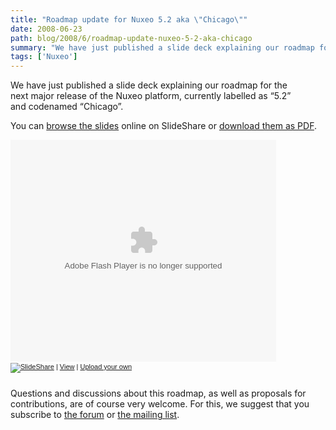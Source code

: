 ```yaml
---
title: "Roadmap update for Nuxeo 5.2 aka \"Chicago\""
date: 2008-06-23
path: blog/2008/6/roadmap-update-nuxeo-5-2-aka-chicago
summary: "We have just published a slide deck explaining our roadmap for the next major release of the Nuxeo platform, currently labelled as &#8220;5.2&#8221; and codenamed &#8220;Chicago&#8221;."
tags: ['Nuxeo']
---
```


<p>We have just published a slide deck explaining our roadmap for the <br>
next major release of the Nuxeo platform, currently labelled as &#8220;5.2&#8221; <br>
and codenamed &#8220;Chicago&#8221;.</p><p>You can <a href="https://www.slideshare.net/ebarroca/nuxeo-roadmap-200806/">browse the slides</a> online on SlideShare or <a href="http://www.nuxeo.org/static/doc/nuxeo-roadmap-200806.pdf">download them as PDF</a>.</p><p>
</p><div style="width:425px;text-align:left" id="__ss_480522"><object style="margin:0px" width="425" height="355"><param name="movie" value="http://static.slideshare.net/swf/ssplayer2.swf?doc=nuxeoroadmapchicago-1214173855755110-9"><param name="allowFullScreen" value="true"><param name="allowScriptAccess" value="always"><embed src="http://static.slideshare.net/swf/ssplayer2.swf?doc=nuxeoroadmapchicago-1214173855755110-9" type="application/x-shockwave-flash" allowscriptaccess="always" allowfullscreen="true" width="425" height="355"></embed></object><div style="font-size:11px;font-family:tahoma,arial;height:26px;padding-top:2px;"><a href="https://www.slideshare.net/?src=embed"><img src="http://static.slideshare.net/swf/logo_embd.png" style="border:0px none;margin-bottom:-5px" alt="SlideShare"></a> | <a href="https://www.slideshare.net/ebarroca/nuxeo-roadmap-200806?src=embed" title="View Nuxeo Roadmap 2008/06 on SlideShare">View</a> | <a href="https://www.slideshare.net/upload?src=embed">Upload your own</a></div></div><p>Questions and discussions about this roadmap, as well as proposals for contributions, are of course very welcome. For this, we suggest that you subscribe to <a href="http://www.nuxeo.org/discussions/">the forum</a> or <a href="http://lists.nuxeo.com/mailman/listinfo/ecm/">the mailing list</a>.</p> 

